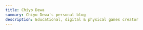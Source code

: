 ```yaml
---
title: Chiyo Dewa
summary: Chiyo Dewa's personal blog
description: Educational, digital & physical games creator
---
```

